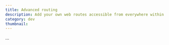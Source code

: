 ```yaml
---
title: Advanced routing
description: Add your own web routes accessible from everywhere within Blueprint
category: dev
thumbnail:
---
```


...
